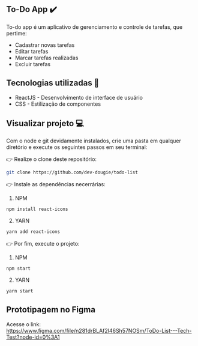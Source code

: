 ## To-Do App ✔️

To-do app é um aplicativo de gerenciamento e controle de tarefas, que pertime:

- Cadastrar novas tarefas
- Editar tarefas
- Marcar tarefas realizadas
- Excluir tarefas

## Tecnologias utilizadas 🚀

- ReactJS - Desenvolvimento de interface de usuário
- CSS - Estilização de componentes

## Visualizar projeto 💻
Com o node  e git devidamente instalados, crie uma pasta em qualquer diretório e execute os seguintes passos em seu terminal:

👉 Realize o clone deste repositório:
```sh
git clone https://github.com/dev-dougie/todo-list
```

👉 Instale as dependências necerrárias:

1) NPM
```sh
npm install react-icons
```
2) YARN
```sh
yarn add react-icons
```

👉 Por fim, execute o projeto:

1) NPM
```sh
npm start
```

2) YARN
```sh
yarn start
```


## Prototipagem no Figma

Acesse o link: https://www.figma.com/file/n281drBLAf2l46Sh57NOSm/ToDo-List---Tech-Test?node-id=0%3A1




